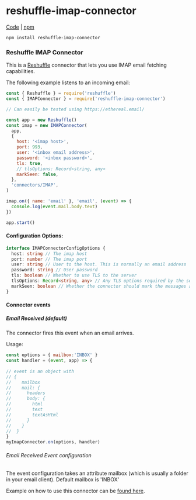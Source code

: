# reshuffle-imap-connector

[Code](https://github.com/reshufflehq/reshuffle-imap-connector) |  [npm](https://www.npmjs.com/package/reshuffle-imap-connector)

`npm install reshuffle-imap-connector`

### Reshuffle IMAP Connector


This is a [Reshuffle](https://github.com/reshufflehq/reshuffle) connector that lets you use IMAP email fetching capabilities.

The following example listens to an incoming email:

```js
const { Reshuffle } = require('reshuffle')
const { IMAPConnector } = require('reshuffle-imap-connector')

// Can easily be tested using https://ethereal.email/

const app = new Reshuffle()
const imap = new IMAPConnector(
  app,
  {
    host: '<imap host>',
    port: 993,
    user: '<inbox email address>',
    password: '<inbox password>',
    tls: true,
    // tlsOptions: Record<string, any>
    markSeen: false,
  },
  'connectors/IMAP',
)

imap.on({ name: 'email' }, 'email', (event) => {
  console.log(event.mail.body.text)
})

app.start()
```

#### Configuration Options:
```typescript
interface IMAPConnectorConfigOptions {
  host: string // The imap host
  port: number // The imap port
  user: string // User to the host. This is normally an email address
  password: string // User password
  tls: boolean // Whether to use TLS to the server
  tlsOptions: Record<string, any> // Any TLS options required by the server 
  markSeen: boolean // Whether the connector should mark the messages as seen after fetched
}
```

#### Connector events
##### Email Received (default)
The connector fires this event when an email arrives.

Usage:
```js
const options = { mailbox:'INBOX' }
const handler = (event, app) => {
                
// event is an object with
// {
//    mailbox
//    mail: {
//      headers
//      body: {
//        html
//        text
//        textAsHtml
//      }
//    }
//  }
}
myImapConnector.on(options, handler)
```

###### Email Received Event configuration 
The event configuration takes an attribute mailbox (which is usually a folder in your email client).
Default mailbox is 'INBOX'

Example on how to use this connector can be [found here](https://github.com/reshufflehq/reshuffle/blob/master/examples/email/IMAPReceiveEmailExample.js).
